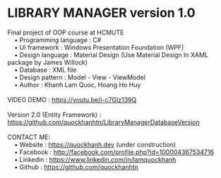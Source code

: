 # LIBRARY MANAGER version 1.0
Final project of OOP course at HCMUTE                                                                 <br>
    • Programming language : C#                                                                       <br>
    • UI framework : Windows Presentation Foundation (WPF)                                            <br>
    • Design language : Material Design (Use Material Design In XAML package by James Willock)        <br>
    • Database : XML file                                                                             <br>
    • Design pattern : Model - View - ViewModel                                                       <br>
    • Author : Khanh Lam Quoc, Hoang Ho Huy                                                           <br>
                                                                                                      <br>
VIDEO DEMO : https://youtu.be/i-c7GIz139Q                                                             <br>
                                                                                                      <br>
Version 2.0 (Entity Framework) : https://github.com/quockhanhtn/LibraryManagerDatabaseVersion         <br>
                                                                                                      <br>
CONTACT ME:                                                                                           <br>
    • Website : https://quockhanh.dev (under construction)                                            <br>
    • Facebook : http://facebook.com/profile.php?id=100004367534716                                   <br>
    • Linkedin : https://www.linkedin.com/in/lamquockhanh                                             <br>
    • Github : https://github.com/quockhanhtn                                                         <br>

